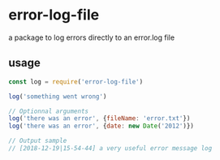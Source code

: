 # error-log-file
a package to log errors directly to an error.log file

## usage
```javascript
const log = require('error-log-file')

log('something went wrong')

// Optionnal arguments
log('there was an error', {fileName: 'error.txt'})
log('there was an error', {date: new Date('2012')})

// Output sample
// [2018-12-19|15-54-44] a very useful error message log 
```
